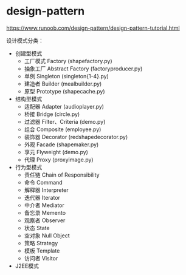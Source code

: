 # design-pattern
https://www.runoob.com/design-pattern/design-pattern-tutorial.html


设计模式分类：
* 创建型模式
    * 工厂模式 Factory (shapefactory.py)
    * 抽象工厂 Abstract Factory (factoryproducer.py)
    * 单例 Singleton (singleton{1-4}.py)
    * 建造者 Builder (mealbuilder.py)
    * 原型 Prototype (shapecache.py)
* 结构型模式
    * 适配器 Adapter (audioplayer.py)
    * 桥接 Bridge (circle.py)
    * 过滤器 Filter、Criteria (demo.py)
    * 组合 Composite (employee.py)
    * 装饰器 Decorator (redshapedecorator.py)
    * 外观 Facade (shapemaker.py)
    * 享元 Flyweight (demo.py)
    * 代理 Proxy (proxyimage.py)
* 行为型模式
    * 责任链 Chain of Responsibility
    * 命令 Command
    * 解释器 Interpreter
    * 迭代器 Iterator
    * 中介者 Mediator
    * 备忘录 Memento
    * 观察者 Observer
    * 状态 State
    * 空对象 Null Object
    * 策略 Strategy
    * 模板 Template
    * 访问者 Visitor
* J2EE模式